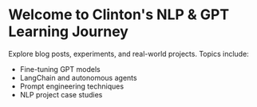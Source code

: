 # Welcome to Clinton's NLP & GPT Learning Journey

Explore blog posts, experiments, and real-world projects. Topics include:

- Fine-tuning GPT models
- LangChain and autonomous agents
- Prompt engineering techniques
- NLP project case studies
